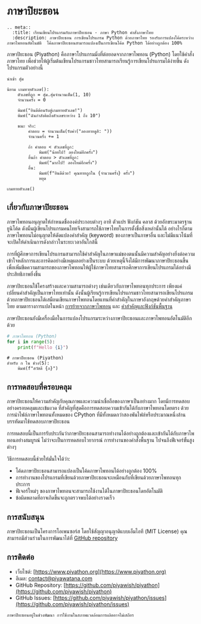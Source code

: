 # ภาษาปิยะธอน

```{eval-rst}
.. meta::
  :title: เรียนเขียนโปรแกรมกับภาษาปิยะธอน - ภาษา Python คำสั่งภาษาไทย
  :description: ภาษาปิยะธอน การเขียนโปรแกรม Python ด้วยภาษาไทย รองรับการแปลงโค้ดระหว่างภาษาไพทอนอัตโนมัติ  โค้ดภาษาปิยะธอนสามารถแปลงเป็นการเขียนโค้ด Python ได้อย่างถูกต้อง 100%
```

ภาษาปิยะธอน (Piyathon) คือภาษาโปรแกรมมิ่งที่ต่อยอดจากภาษาไพทอน (Python) โดยใช้คำสั่งภาษาไทย เพื่อช่วยให้ผู้เริ่มต้นเขียนโปรแกรมชาวไทยสามารถเรียนรู้การเขียนโปรแกรมได้ง่ายขึ้น ดังโปรแกรมตัวอย่างนี้

```piyathon
นำเข้า สุ่ม

นิยาม เกมทายตัวเลข():
    ตัวเลขที่ถูก = สุ่ม.สุ่มจำนวนเต็ม(1, 10)
    จำนวนครั้ง = 0

    พิมพ์("ยินดีต้อนรับสู่เกมทายตัวเลข!")
    พิมพ์("ฉันกำลังคิดถึงตัวเลขระหว่าง 1 ถึง 10")

    ขณะ จริง:
        คำตอบ = จำนวนเต็ม(รับค่า("ลองทายดูสิ: "))
        จำนวนครั้ง += 1

        ถ้า คำตอบ < ตัวเลขที่ถูก:
            พิมพ์("น้อยไป! ลองใหม่อีกครั้ง")
        อื่นถ้า คำตอบ > ตัวเลขที่ถูก:
            พิมพ์("มากไป! ลองใหม่อีกครั้ง")
        อื่น:
            พิมพ์(f"ยินดีด้วย! คุณทายถูกใน {จำนวนครั้ง} ครั้ง")
            หยุด

เกมทายตัวเลข()
```

## เกี่ยวกับภาษาปิยะธอน

ภาษาไพทอนอนุญาตให้กำหนดชื่อองค์ประกอบต่างๆ อาทิ ตัวแปร ฟังก์ชัน คลาส ด้วยอักขระมาตรฐานยูนิโค้ด ดังนั้นผู้เขียนโปรแกรมคนไทยจึงสามารถใช้ภาษาไทยในการตั้งชื่อสิ่งเหล่านั้นได้
อย่างไรก็ตาม ภาษาไพทอนไม่อนุญาตให้ดัดแปลงคำสำคัญ (keyword) ของภาษาเป็นภาษาอื่น และไม่มีแนวโน้มที่จะเปิดให้ดำเนินการดังกล่าวในระยะเวลาอันใกล้นี้

การที่ผู้ศึกษาการเขียนโปรแกรมสามารถใช้คำสำคัญในภาษาแม่ของตนนั้นมีความสำคัญอย่างยิ่งต่อความเข้าใจหลักการและการคิดอย่างมีเหตุผลอย่างเป็นระบบ ด้วยเหตุนี้จึงได้มีการพัฒนาภาษาปิยะธอนขึ้น เพื่อเพิ่มขีดความสามารถของภาษาไพทอนให้ผู้ใช้ภาษาไทยสามารถศึกษาการเขียนโปรแกรมได้อย่างมีประสิทธิภาพยิ่งขึ้น

ภาษาปิยะธอนใช้โครงสร้างและความสามารถต่างๆ เช่นเดียวกับภาษาไพทอนทุกประการ เพียงแค่เปลี่ยนคำสำคัญเป็นภาษาไทยเท่านั้น ดังนั้นผู้เรียนรู้การเขียนโปรแกรมชาวไทยสามารถเขียนโปรแกรมด้วยภาษาปิยะธอนได้เสมือนเขียนภาษาไพทอนโดยแทนที่คำสำคัญในภาษาอังกฤษด้วยคำสำคัญภาษาไทย ตามตารางการแปลในหน้า [การย้ายจากภาษาไพทอน](tutorial/migration.md) และ [คำสำคัญและฟังก์ชันพื้นฐาน](tutorial/keywords.md)

ภาษาปิยะธอนยังมีเครื่องมือในการแปลงโปรแกรมระหว่างภาษาปิยะธอนและภาษาไพทอนอัตโนมัติอีกด้วย

```python
# ภาษาไพทอน (Python)
for i in range(5):
    print(f"Hello {i}")
```

```piyathon
# ภาษาปิยะธอน (Piyathon)
สำหรับ ก ใน ช่วง(5):
    พิมพ์(f"สวัสดี {ก}")
```

## การทดสอบที่ครอบคลุม

ภาษาปิยะธอนให้ความสำคัญกับคุณภาพและความน่าเชื่อถือของภาษาเป็นอย่างมาก โดยมีการทดสอบอย่างครอบคลุมและเข้มงวด ที่สำคัญที่สุดคือการทดสอบความเข้ากันได้กับภาษาไพทอนโดยตรง ด้วยการนำไฟล์ภาษาไพทอนทั้งหมดของ CPython ที่มีทั้งหมดกว่าสองพันไฟล์หรือประมาณหนึ่งล้านบรรทัดมาใช้ทดสอบภาษาปิยะธอน

การทดสอบนี้เป็นการรับประกันว่าภาษาปิยะธอนสามารถทำงานได้อย่างถูกต้องและเข้ากันได้กับภาษาไพทอนอย่างสมบูรณ์ ไม่ว่าจะเป็นการทดสอบไวยากรณ์ การทำงานของคำสั่งพื้นฐาน ไปจนถึงฟีเจอร์ขั้นสูงต่างๆ

วิธีการทดสอบนี้ช่วยให้มั่นใจได้ว่า:

- โค้ดภาษาปิยะธอนสามารถแปลงเป็นโค้ดภาษาไพทอนได้อย่างถูกต้อง 100%
- การทำงานของโปรแกรมที่เขียนด้วยภาษาปิยะธอนจะเหมือนกับที่เขียนด้วยภาษาไพทอนทุกประการ
- ฟีเจอร์ใหม่ๆ ของภาษาไพทอนจะสามารถใช้งานได้ในภาษาปิยะธอนโดยอัตโนมัติ
- ข้อผิดพลาดที่อาจเกิดขึ้นจะถูกตรวจพบได้อย่างรวดเร็ว

## การสนับสนุน

ภาษาปิยะธอนเป็นโครงการโอเพนซอร์ส โดยใช้สัญญาอนุญาติแบบเอ็มไอที (MIT License) คุณสามารถมีส่วนร่วมในการพัฒนาได้ที่ [GitHub repository](https://github.com/piyawish/piyathon)

## การติดต่อ

- เว็บไซต์: [https://www.piyathon.org](https://www.piyathon.org)
- อีเมล: <contact@piyawatana.com>
- GitHub Repository: [https://github.com/piyawish/piyathon](https://github.com/piyawish/piyathon)
- GitHub Issues: [https://github.com/piyawish/piyathon/issues](https://github.com/piyawish/piyathon/issues)

```{note}
ภาษาปิยะธอนอยู่ในช่วงพัฒนา การใช้งานในสภาพแวดล้อมการผลิตอาจไม่เสถียร
```
